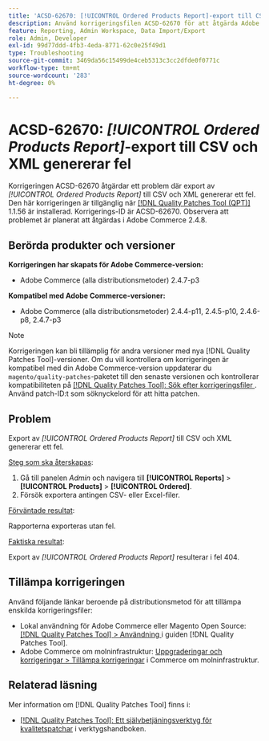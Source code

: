 ```yaml
---
title: 'ACSD-62670: [!UICONTROL Ordered Products Report]-export till CSV och XML returnerar 404-fel'
description: Använd korrigeringsfilen ACSD-62670 för att åtgärda Adobe Commerce-problemet när export av [!UICONTROL Ordered Products Report] till CSV och XML genererar ett fel.
feature: Reporting, Admin Workspace, Data Import/Export
role: Admin, Developer
exl-id: 99d77ddd-4fb3-4eda-8771-62c0e25f49d1
type: Troubleshooting
source-git-commit: 3469da56c15499de4ceb5313c3cc2dfde0f0771c
workflow-type: tm+mt
source-wordcount: '283'
ht-degree: 0%

---
```


# ACSD-62670: *[!UICONTROL Ordered Products Report]*-export till CSV och XML genererar fel

Korrigeringen ACSD-62670 åtgärdar ett problem där export av *[!UICONTROL Ordered Products Report]* till CSV och XML genererar ett fel. Den här korrigeringen är tillgänglig när [[!DNL Quality Patches Tool (QPT)]](https://experienceleague.adobe.com/docs/commerce-operations/tools/quality-patches-tool/usage.html?lang=sv-SE) 1.1.56 är installerad. Korrigerings-ID är ACSD-62670. Observera att problemet är planerat att åtgärdas i Adobe Commerce 2.4.8.

## Berörda produkter och versioner

**Korrigeringen har skapats för Adobe Commerce-version:**

* Adobe Commerce (alla distributionsmetoder) 2.4.7-p3

**Kompatibel med Adobe Commerce-versioner:**

* Adobe Commerce (alla distributionsmetoder) 2.4.4-p11, 2.4.5-p10, 2.4.6-p8, 2.4.7-p3

>[!NOTE]
>
>Korrigeringen kan bli tillämplig för andra versioner med nya [!DNL Quality Patches Tool]-versioner. Om du vill kontrollera om korrigeringen är kompatibel med din Adobe Commerce-version uppdaterar du `magento/quality-patches`-paketet till den senaste versionen och kontrollerar kompatibiliteten på [[!DNL Quality Patches Tool]: Sök efter korrigeringsfiler ](https://experienceleague.adobe.com/tools/commerce-quality-patches/index.html?lang=sv-SE). Använd patch-ID:t som söknyckelord för att hitta patchen.

## Problem

Export av *[!UICONTROL Ordered Products Report]* till CSV och XML genererar ett fel.

<u>Steg som ska återskapas</u>:

1. Gå till panelen *Admin* och navigera till **[!UICONTROL Reports]** > **[!UICONTROL Products]** > **[!UICONTROL Ordered]**.
1. Försök exportera antingen CSV- eller Excel-filer.

<u>Förväntade resultat</u>:

Rapporterna exporteras utan fel.

<u>Faktiska resultat</u>:

Export av *[!UICONTROL Ordered Products Report]* resulterar i fel 404.

## Tillämpa korrigeringen

Använd följande länkar beroende på distributionsmetod för att tillämpa enskilda korrigeringsfiler:

* Lokal användning för Adobe Commerce eller Magento Open Source: [[!DNL Quality Patches Tool] > Användning ](/help/tools/quality-patches-tool/usage.md) i guiden [!DNL Quality Patches Tool].
* Adobe Commerce om molninfrastruktur: [Uppgraderingar och korrigeringar > Tillämpa korrigeringar](https://experienceleague.adobe.com/docs/commerce-cloud-service/user-guide/develop/upgrade/apply-patches.html?lang=sv-SE) i Commerce om molninfrastruktur.

## Relaterad läsning

Mer information om [!DNL Quality Patches Tool] finns i:

* [[!DNL Quality Patches Tool]: Ett självbetjäningsverktyg för kvalitetspatchar](/help/tools/quality-patches-tool/quality-patches-tool-to-self-serve-quality-patches.md) i verktygshandboken.
